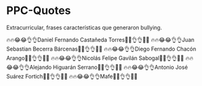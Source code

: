 # PPC-Quotes
Extracurricular, frases características que generaron bullying.

🔥🔥😂😂👌👌Daniel Fernando Castañeda Torres😤😤👌👌🔥🔥
🔥🔥😂😂👌👌Juan Sebastian Becerra Bárcenas😤😤👌👌🔥🔥
🔥🔥😂😂👌👌Diego Fernando Chacón Arango😤😤👌👌🔥🔥
🔥🔥😂😂👌👌Nicolás Felipe Gavilán Sabogal😤😤👌👌🔥🔥
🔥🔥😂😂👌👌Alejando Higuarán Serrano😤😤👌👌🔥🔥
🔥🔥😂😂👌👌Antonio José Suárez Fortich😤😤👌👌🔥🔥
🔥🔥😂😂👌👌Mafe😤😤👌👌🔥🔥

